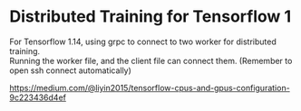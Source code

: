 # Distributed Training for Tensorflow 1  
For Tensorflow 1.14, using grpc to connect to two worker for distributed training.   
Running the worker file, and the client file can connect them.
(Remember to open ssh connect automatically)
  
https://medium.com/@liyin2015/tensorflow-cpus-and-gpus-configuration-9c223436d4ef  
